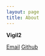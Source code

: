 ```yaml
---
layout: page
title: About
---
```


**Vigil2**

[Email](l2nak87@gmail.com)
[Github](https://github.com/vigil2)
